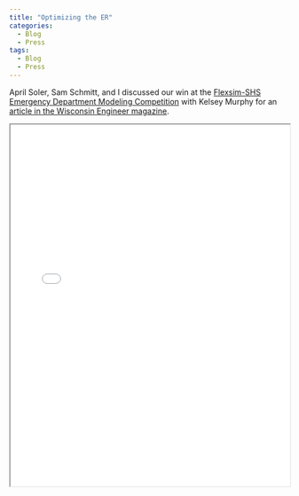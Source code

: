 ```yaml
---
title: "Optimizing the ER"
categories:
  - Blog
  - Press
tags:
  - Blog
  - Press
---
```


April Soler, Sam Schmitt, and I discussed our win at the [Flexsim-SHS Emergency Department Modeling Competition](/2015-03-31-SHS-FlexSim) with Kelsey Murphy for an [article in the Wisconsin Engineer magazine](https://search.library.wisc.edu/digital/AFJAZLALE6WG558O/pages/AFSPWRZMI6BFAZ9B).

<iframe src="{{ site.url }}{{ site.baseurl }}/assets/post_assets/2015-Wisconsin-Engineer/optimizing_the_er.pdf" 
    style="aspect-ratio: 8.5 / 11;"
    width="100%" 
>
</iframe>
